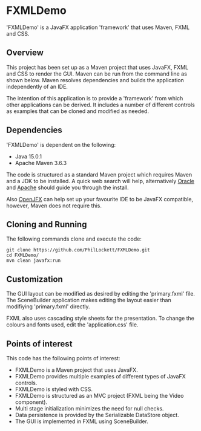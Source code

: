 # FXMLDemo
'FXMLDemo' is a JavaFX application 'framework' that uses Maven, FXML and CSS.

## Overview
This project has been set up as a Maven project that uses JavaFX, FXML and 
CSS to render the GUI. Maven can be run from the command line as shown below.
Maven resolves dependencies and builds the application independently of an IDE.

The intention of this application is to provide a 'framework' from which other
applications can be derived. It includes a number of different controls as 
examples that can be cloned and modified as needed.

## Dependencies
'FXMLDemo' is dependent on the following:

  * Java 15.0.1
  * Apache Maven 3.6.3

The code is structured as a standard Maven project which requires Maven and a 
JDK to be installed. A quick web search will help, alternatively
[Oracle](https://www.java.com/en/download/) and 
[Apache](https://maven.apache.org/install.html) should guide you through the
install.

Also [OpenJFX](https://openjfx.io/openjfx-docs/) can help set up your 
favourite IDE to be JavaFX compatible, however, Maven does not require this.

## Cloning and Running
The following commands clone and execute the code:

	git clone https://github.com/PhilLockett/FXMLDemo.git
	cd FXMLDemo/
	mvn clean javafx:run

## Customization
The GUI layout can be modified as desired by editing the 'primary.fxml' file. 
The SceneBuilder application makes editing the layout easier than modifiying 
'primary.fxml' directly.

FXML also uses cascading style sheets for the presentation. To change the 
colours and fonts used, edit the 'application.css' file.

## Points of interest
This code has the following points of interest:

  * FXMLDemo is a Maven project that uses JavaFX.
  * FXMLDemo provides multiple examples of different types of JavaFX controls.
  * FXMLDemo is styled with CSS.
  * FXMLDemo is structured as an MVC project (FXML being the Video component).
  * Multi stage initialization minimizes the need for null checks. 
  * Data persistence is provided by the Serializable DataStore object.
  * The GUI is implemented in FXML using SceneBuilder.
